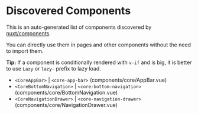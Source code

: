 # Discovered Components

This is an auto-generated list of components discovered by [nuxt/components](https://github.com/nuxt/components).

You can directly use them in pages and other components without the need to import them.

**Tip:** If a component is conditionally rendered with `v-if` and is big, it is better to use `Lazy` or `lazy-` prefix to lazy load.

- `<CoreAppBar>` | `<core-app-bar>` (components/core/AppBar.vue)
- `<CoreBottomNavigation>` | `<core-bottom-navigation>` (components/core/BottomNavigation.vue)
- `<CoreNavigationDrawer>` | `<core-navigation-drawer>` (components/core/NavigationDrawer.vue)
